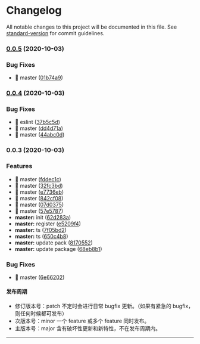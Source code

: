 # Changelog

All notable changes to this project will be documented in this file. See [standard-version](https://github.com/conventional-changelog/standard-version) for commit guidelines.

### [0.0.5](https://github.com/chenjiajing23/apis/compare/v0.0.4...v0.0.5) (2020-10-03)


### Bug Fixes

* 🐛 master ([01b74a9](https://github.com/chenjiajing23/apis/commit/01b74a9e7e3c05a302fd09f07dd193fd2a166027))

### [0.0.4](https://github.com/chenjiajing23/apis/compare/v0.0.3...v0.0.4) (2020-10-03)


### Bug Fixes

* 🐛 eslint ([37b5c5d](https://github.com/chenjiajing23/apis/commit/37b5c5d088d617e0786beccd546c0281b90d3262))
* 🐛 master ([dd4d71a](https://github.com/chenjiajing23/apis/commit/dd4d71a0691a5b7418a3baed1dfd6a97f8ae3001))
* 🐛 master ([44abc0d](https://github.com/chenjiajing23/apis/commit/44abc0d2162cc522527e94d170a60137d521cf83))

### 0.0.3 (2020-10-03)


### Features

* 🎸 master ([fddec1c](https://github.com/chenjiajing23/apis/commit/fddec1c14ffc3edcd5fddcb14c86130d0dbd48bf))
* 🎸 master ([32fc3bd](https://github.com/chenjiajing23/apis/commit/32fc3bde5977d3de9c53e37efb899866d29f159a))
* 🎸 master ([e7736eb](https://github.com/chenjiajing23/apis/commit/e7736eb4e6d30b1d4d283a4fb6fdbf7f741d7a85))
* 🎸 master ([842cf08](https://github.com/chenjiajing23/apis/commit/842cf08054bb3722ef07355bd39611cad5503ccb))
* 🎸 master ([07d0375](https://github.com/chenjiajing23/apis/commit/07d0375eb02a3bb390de8388750e54362774b529))
* 🎸 master ([57e5787](https://github.com/chenjiajing23/apis/commit/57e578736dfaffe1da2d5ad538bf0c8e081048a4))
* **master:** init ([62d283a](https://github.com/chenjiajing23/apis/commit/62d283a870eedc852ef951d6b6c32b7d4cc63636))
* **master:** register ([e5209f4](https://github.com/chenjiajing23/apis/commit/e5209f4a400e917cae165cf1fffc70eb69e90412))
* **master:** ts ([7f05bd2](https://github.com/chenjiajing23/apis/commit/7f05bd279b9dc12d17ddcff5ff5c0813a6b62fb5))
* **master:** ts ([650c4b8](https://github.com/chenjiajing23/apis/commit/650c4b8abd1d0b231df78a9c8301e5b064ac90c9))
* **master:** update pack ([8170552](https://github.com/chenjiajing23/apis/commit/8170552a43d5531e10366acd5b2a29a014359630))
* **master:** update package ([68eb8b1](https://github.com/chenjiajing23/apis/commit/68eb8b139c1b7b1cfdf0a83f267b8254ec4ba72c))


### Bug Fixes

* 🐛 master ([6e66202](https://github.com/chenjiajing23/apis/commit/6e66202da61be3fea1ec720609d0a6102c2b9c5d))

#### 发布周期

- 修订版本号：patch 不定时会进行日常 bugfix 更新。（如果有紧急的 bugfix，则任何时候都可发布）
- 次版本号：minor 一个 feature 或多个 feature 同时发布。
- 主版本号：major 含有破坏性更新和新特性，不在发布周期内。

---
